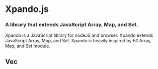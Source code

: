 # Xpando.js 
### A library that extends JavaScript Array, Map, and Set.

Xpando is a JavaScript library for nodeJS and browser. Xpando extends JavaScript Array, Map, and Set. Xpando is heavily inspired by F# Array, Map, and Set module.

## Vec
